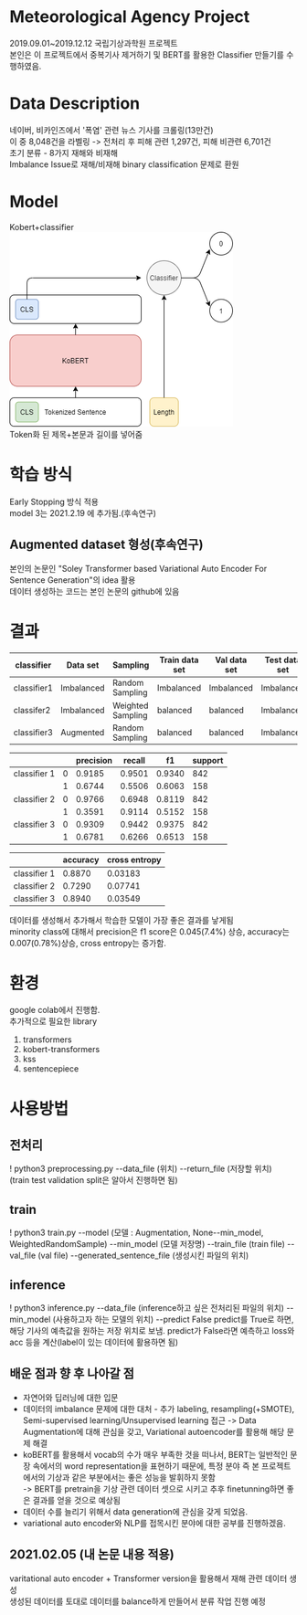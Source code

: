 # Meteorological Agency Project
2019.09.01~2019.12.12 국립기상과학원 프로젝트  
본인은 이 프로젝트에서 중복기사 제거하기 및 BERT를 활용한 Classifier 만들기를 수행하였음.  

# Data Description  
네이버, 비카인즈에서 '폭염' 관련 뉴스 기사를 크롤링(13만건)    
이 중 8,048건을 라벨링 -> 전처리 후 피해 관련 1,297건, 피해 비관련 6,701건    
초기 분류 - 8가지 재해와 비재해  
Imbalance Issue로 재해/비재해 binary classification 문제로 환원  

# Model  
Kobert+classifier  
![model](https://github.com/Chuck2Win/MeteorologicalAgencyProject/blob/main/image/model.png)  
Token화 된 제목+본문과 길이를 넣어줌  

# 학습 방식  
Early Stopping 방식 적용   
model 3는 2021.2.19 에 추가됨.(후속연구)      

## Augmented dataset 형성(후속연구)    
본인의 논문인 "Soley Transformer based Variational Auto Encoder For Sentence Generation"의 idea 활용  
데이터 생성하는 코드는 본인 논문의 github에 있음  

# 결과  
| classifier  | Data set   | Sampling           | Train data set | Val data set | Test data set |
| ----------- | ---------- | ------------------ | -------------- | ------------ | ------------- |
| classifier1 | Imbalanced | Random  Sampling   | Imbalanced     | Imbalanced   | Imbalanced    |
| classifer2  | Imbalanced | Weighted  Sampling | balanced       | balanced     | Imbalanced    |
| classifier3 | Augmented  | Random  Sampling   | balanced       | balanced     | Imbalanced    |


|              |      | precision | recall | f1     | support |
| ------------ | ---- | --------- | ------ | ------ | ------- |
| classifier 1 | 0    | 0.9185    | 0.9501 | 0.9340 | 842     |
|              | 1    | 0.6744    | 0.5506 | 0.6063 | 158     |
| classifier 2 | 0    | 0.9766    | 0.6948 | 0.8119 | 842     |
|              | 1    | 0.3591    | 0.9114 | 0.5152 | 158     |
| classifier 3 | 0    | 0.9309    | 0.9442 | 0.9375 | 842     |
|              | 1    | 0.6781    | 0.6266 | 0.6513 | 158     |

|              | accuracy | cross entropy |
| ------------ | -------- | ------------- |
| classifier 1 | 0.8870   | 0.03183       |
| classifier 2 | 0.7290   | 0.07741       |
| classifier 3 | 0.8940   | 0.03549       |
  
데이터를 생성해서 추가해서 학습한 모델이 가장 좋은 결과를 낳게됨  
minority class에 대해서 precision은 f1 score은 0.045(7.4%) 상승, accuracy는 0.007(0.78%)상승, cross entropy는 증가함.

# 환경
google colab에서 진행함.   
추가적으로 필요한 library  
1. transformers
2. kobert-transformers
3. kss
4. sentencepiece

# 사용방법
## 전처리
! python3 preprocessing.py --data_file (위치) --return_file (저장할 위치)  
(train test validation split은 알아서 진행하면 됨)  
## train
! python3 train.py --model (모델 : Augmentation, None--min_model, WeightedRandomSample) --min_model (모델 저장명) --train_file (train file) --val_file (val file) --generated_sentence_file (생성시킨 파일의 위치)

## inference
! python3 inference.py --data_file (inference하고 싶은 전처리된 파일의 위치) --min_model (사용하고자 하는 모델의 위치) --predict False predict를 True로 하면, 해당 기사의 예측값을 원하는 저장 위치로 보냄. predict가 False라면 예측하고 loss와 acc 등을 계산(label이 있는 데이터에 활용하면 됨) 

## 배운 점과 향 후 나아갈 점  
- 자연어와 딥러닝에 대한 입문  
- 데이터의 imbalance 문제에 대한 대처 - 추가 labeling, resampling(+SMOTE), Semi-supervised learning/Unsupervised learning 접근
-> Data Augmentation에 대해 관심을 갖고, Variational autoencoder를 활용해 해당 문제 해결  
- koBERT를 활용해서 vocab의 수가 매우 부족한 것을 떠나서, BERT는 일반적인 문장 속에서의 word representation을 표현하기 때문에, 
특정 분야 즉 본 프로젝트에서의 기상과 같은 부분에서는 좋은 성능을 발휘하지 못함  
-> BERT를 pretrain을 기상 관련 데이터 셋으로 시키고 추후 finetunning하면 좋은 결과를 얻을 것으로 예상됨
- 데이터 수를 늘리기 위해서 data generation에 관심을 갖게 되었음.  
- variational auto encoder와 NLP를 접목시킨 분야에 대한 공부를 진행하겠음.

## 2021.02.05 (내 논문 내용 적용)  
varitational auto encoder + Transformer version을 활용해서 재해 관련 데이터 생성  
생성된 데이터를 토대로 데이터를 balance하게 만들어서 분류 작업 진행 예정  
